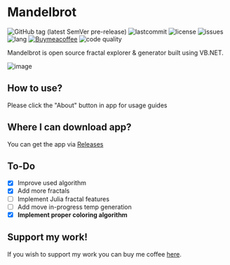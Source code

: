 # Mandelbrot

![GitHub tag (latest SemVer pre-release)](https://img.shields.io/github/v/tag/JulWas797/Mandelbrot) ![lastcommit](https://img.shields.io/github/last-commit/julwas797/mandelbrot) ![license](https://img.shields.io/github/license/julwas797/Mandelbrot) ![issues](https://img.shields.io/github/issues/julwas797/Mandelbrot) ![lang](https://img.shields.io/github/languages/top/JulWas797/Mandelbrot) [![Buymeacoffee](https://badgen.net/badge/icon/buymeacoffee?icon=buymeacoffee&label)](https://bmc.link/julwas797) ![code quality](https://img.shields.io/codefactor/grade/github/JulWas797/Mandelbrot
)

Mandelbrot is open source fractal explorer & generator built using VB.NET.

![image](https://github.com/JulWas797/Mandelbrot/assets/51297298/5edb0321-4f67-4db8-9528-f880b52f94b6)

## How to use?

Please click the "About" button in app for usage guides

## Where I can download app?

You can get the app via [Releases](https://github.com/JulWas797/Mandelbrot/releases)

## To-Do

- [x] Improve used algorithm
- [x] Add more fractals
- [ ] Implement Julia fractal features
- [ ] Add move in-progress temp generation
- [x] **Implement proper coloring algorithm**

## Support my work!

If you wish to support my work you can buy me coffee [here](https://bmc.link/julwas797).
